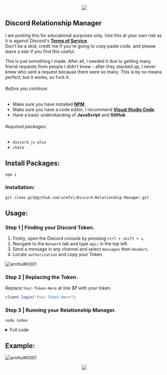 <p align="center">
    <a href="https://discord.gg/VKJeg6nvSH">
  <img src="https://i.imgur.com/1XJhQBe.png"/>
    </a>
</p>

## Discord Relationship Manager

I am posting this for educational purposes only. Use this at your own risk as it is against Discord's **[Terms of Service](https://dis.gd/terms)**.  
Don't be a skid, credit me if you're going to copy paste code, and please leave a star if you find this useful.

This is just something I made. After all, I needed it due to getting many friend requests from people I didn't know - after they stacked up, I never knew who sent a request because there were so many. This is by no means perfect, but it works, so fuck it.

###### Before you continue:
- Make sure you have installed **[NPM](https://www.npmjs.com/get-npm)**.
- Make sure you have a code editor, I recommend **[Visual Studio Code](https://code.visualstudio.com/)**.
- Have a basic understanding of **JavaScript** and **GitHub**.

###### Required packages:
- `discord.js-plus`
- `chalk`

## Install Packages:
    npm i

### Installation:
    git clone git@github.com:armfxl/Discord-Relationship-Manager.git

## Usage:

### Step 1 | Finding your Discord Token.

  1. Firstly, open the Discord console by pressing `ctrl + shift + i`.
  2. Navigate to the `Network` tab and type `api/` in the top left.
  3. Send a message in any channel and select `messages` then `Headers`.
  4. Locate `authorization` and copy your Token.

  ![armful#0001](https://i.imgur.com/QJHBbnj.png)
  
### Step 2 | Replacing the Token.

Replace `Your-Token-Here` at line **37** with your token.
```js
client.login("Your-Token-Here");
```

### Step 3 | Running your Relationship Manager.

    node index

<details>
  <summary>Full code</summary>
  
```js
const { Client } = require('discord.js-plus');
const Chalk = require('chalk');
const client = new Client();

client.on('ready', msg => {

    console.clear();
    console.log(`
    ┌─────────────────────────────────────────────┐
    │   Discord Relationship Manager by ${Chalk.redBright('armful')}    │
    └─────────────────────────────────────────────┘

    Successfully logged in as ${Chalk.redBright(client.user.tag)}
    Friends: ${Chalk.redBright(client.user.friends.size)} | ID: ${Chalk.redBright(client.user.id)}
        `)

});

//--------------------------------------------| Friend request received.

client.on('relationshipAdd', x => {
    console.log(`    [${Chalk.cyan('?')}] ${Chalk.cyan(x.user.username + '#' + x.user.discriminator)} sent a friend request. - Total Friends: ${Chalk.cyan(client.user.friends.size)}.\n`)
});

//--------------------------------------------| Friend request accepted.

client.on('relationshipUpdate', x => {
    console.log(`    [${Chalk.greenBright('+')}] ${Chalk.greenBright(x.user.username + '#' + x.user.discriminator)} was added successfully - Total Friends: ${Chalk.greenBright(client.user.friends.size)}.\n`)
});

//--------------------------------------------| Friend request denied / Friend removed.

client.on('relationshipRemove', x => {
    console.log(`    [${Chalk.redBright('-')}] ${Chalk.redBright(x.user.username + '#' + x.user.discriminator)} was removed successfully - Total Friends: ${Chalk.redBright(client.user.friends.size)}.\n`)
});

client.login("Your-Token-Here");
```
  
</details>


## Example:

![armful#0001](https://i.imgur.com/7NjA9HH.png)

<p align="center">
  <a href="https://discord.gg/VKJeg6nvSH">
  <img src="https://i.imgur.com/HWF3UoH.png"/>
  </a>
</p>
